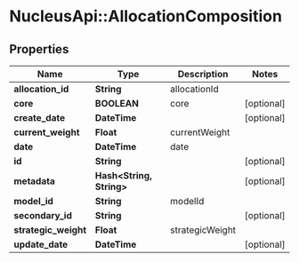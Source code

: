 # NucleusApi::AllocationComposition

## Properties
Name | Type | Description | Notes
------------ | ------------- | ------------- | -------------
**allocation_id** | **String** | allocationId | 
**core** | **BOOLEAN** | core | [optional] 
**create_date** | **DateTime** |  | [optional] 
**current_weight** | **Float** | currentWeight | 
**date** | **DateTime** | date | 
**id** | **String** |  | [optional] 
**metadata** | **Hash&lt;String, String&gt;** |  | [optional] 
**model_id** | **String** | modelId | 
**secondary_id** | **String** |  | [optional] 
**strategic_weight** | **Float** | strategicWeight | 
**update_date** | **DateTime** |  | [optional] 


